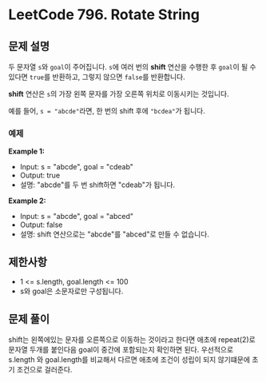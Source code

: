 # LeetCode 796. Rotate String

## 문제 설명

두 문자열 `s`와 `goal`이 주어집니다. `s`에 여러 번의 **shift** 연산을 수행한 후 `goal`이 될 수 있다면 `true`를 반환하고, 그렇지 않으면 `false`를 반환합니다.

**shift** 연산은 `s`의 가장 왼쪽 문자를 가장 오른쪽 위치로 이동시키는 것입니다.

예를 들어, `s = "abcde"`라면, 한 번의 shift 후에 `"bcdea"`가 됩니다.

### 예제

**Example 1:**

- Input: s = "abcde", goal = "cdeab"
- Output: true
- 설명: "abcde"를 두 번 shift하면 "cdeab"가 됩니다.

**Example 2:**

- Input: s = "abcde", goal = "abced"
- Output: false
- 설명: shift 연산으로는 "abcde"를 "abced"로 만들 수 없습니다.

## 제한사항

- 1 <= s.length, goal.length <= 100
- s와 goal은 소문자로만 구성됩니다.

## 문제 풀이

shift는 왼쪽에있는 문자를 오른쪽으로 이동하는 것이라고 한다면 애초에 repeat(2)로 문자열 두개를 붙인다음 goal이 중간에 포함되는지 확인하면 된다. 우선적으로 s.length 와 goal.length를 비교해서 다르면 애초에 조건이 성립이 되지 않기떄문에 초기 조건으로 걸러준다.
